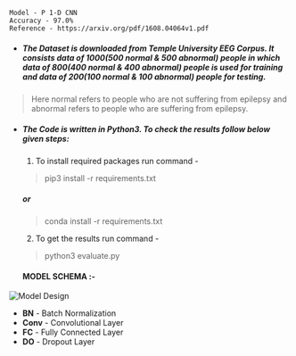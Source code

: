 ```
Model - P 1-D CNN
Accuracy - 97.0% 
Reference - https://arxiv.org/pdf/1608.04064v1.pdf 
```
- ##### The Dataset is downloaded from Temple University EEG Corpus. It consists data of 1000(500 normal & 500 abnormal) people in which data of 800(400 normal & 400 abnormal) people is used for training and data of 200(100 normal & 100 abnormal) people for testing.

> Here normal refers to people who are not suffering from epilepsy and abnormal refers to people who are suffering from epilepsy. 
- ##### The Code is written in Python3. To check the results follow below given steps:

  1. To install required packages run command -
   > pip3 install -r requirements.txt
     #####   or
   > conda install -r requirements.txt
  2. To get the results run command -
   > python3 evaluate.py
   


  #### **MODEL SCHEMA :-**


![Model Design](https://github.com/Adi-repo/Capstone_Project_2020/blob/master/images/Model_design.png)

- __BN__ - Batch Normalization
- __Conv__ - Convolutional Layer
- __FC__ - Fully Connected Layer
- __DO__ - Dropout Layer
